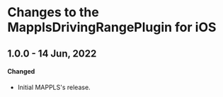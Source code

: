 # Changes to the MapplsDrivingRangePlugin for iOS

## 1.0.0 - 14 Jun, 2022

#### Changed

- Initial MAPPLS's release.
